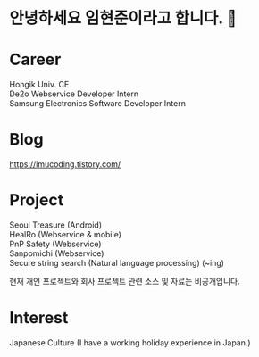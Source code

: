 # 안녕하세요 임현준이라고 합니다. 👋


# Career
Hongik Univ. CE   
De2o Webservice Developer Intern     
Samsung Electronics Software Developer Intern     

# Blog 
https://imucoding.tistory.com/      

# Project
Seoul Treasure (Android)     
HealRo (Webservice & mobile)     
PnP Safety (Webservice)  
Sanpomichi (Webservice)                                                                                              
Secure string search (Natural language processing) (~ing)

현재 개인 프로젝트와 회사 프로젝트 관련 소스 및 자료는 비공개입니다.     
   
   
# Interest
Japanese Culture (I have a working holiday experience in Japan.)


